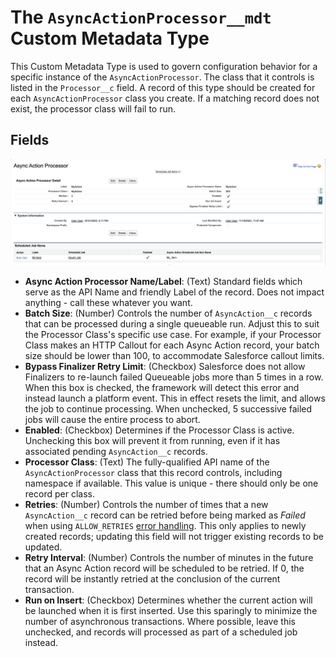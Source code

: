 # The `AsyncActionProcessor__mdt` Custom Metadata Type

This Custom Metadata Type is used to govern configuration behavior for a specific instance of the `AsyncActionProcessor`. The class that it controls is listed in the `Processor__c` field. A record of this type should be created for each `AsyncActionProcessor` class you create. If a matching record does not exist, the processor class will fail to run.

## Fields

![An Async Action Processor Record](/media/sample_processor_config.png)

-   **Async Action Processor Name/Label**: (Text) Standard fields which serve as the API Name and friendly Label of the record. Does not impact anything - call these whatever you want.
-   **Batch Size**: (Number) Controls the number of `AsyncAction__c` records that can be processed during a single queueable run. Adjust this to suit the Processor Class's specific use case. For example, if your Processor Class makes an HTTP Callout for each Async Action record, your batch size should be lower than 100, to accommodate Salesforce callout limits.
-   **Bypass Finalizer Retry Limit**: (Checkbox) Salesforce does not allow Finalizers to re-launch failed Queueable jobs more than 5 times in a row. When this box is checked, the framework will detect this error and instead launch a platform event. This in effect resets the limit, and allows the job to continue processing. When unchecked, 5 successive failed jobs will cause the entire process to abort.
-   **Enabled**: (Checkbox) Determines if the Processor Class is active. Unchecking this box will prevent it from running, even if it has associated pending `AsyncAction__c` records.
-   **Processor Class**: (Text) The fully-qualified API name of the `AsyncActionProcessor` class that this record controls, including namespace if available. This value is unique - there should only be one record per class.
-   **Retries**: (Number) Controls the number of times that a new `AsyncAction__c` record can be retried before being marked as _Failed_ when using `ALLOW_RETRIES` [error handling](/docs/ASYNCACTIONPROCESSOR.md#error-handling). This only applies to newly created records; updating this field will not trigger existing records to be updated.
-   **Retry Interval**: (Number) Controls the number of minutes in the future that an Async Action record will be scheduled to be retried. If 0, the record will be instantly retried at the conclusion of the current transaction.
-   **Run on Insert**: (Checkbox) Determines whether the current action will be launched when it is first inserted. Use this sparingly to minimize the number of asynchronous transactions. Where possible, leave this unchecked, and records will processed as part of a scheduled job instead.
